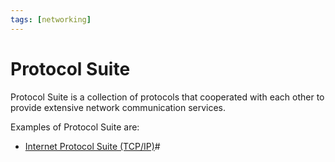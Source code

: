 ```yaml
---
tags: [networking]
---
```


# Protocol Suite

Protocol Suite is a collection of protocols that cooperated with each other to
provide extensive network communication services.

Examples of Protocol Suite are:
- [Internet Protocol Suite (TCP/IP)](202206151238.md)#
